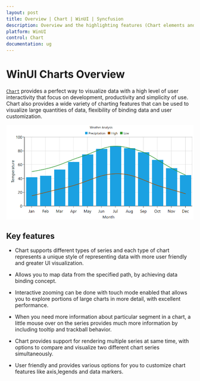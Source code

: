 ```yaml
---
layout: post
title: Overview | Chart | WinUI | Syncfusion
description: Overview and the highlighting features (Chart elements and interactive features) of the WinUI Chart control.
platform: WinUI
control: Chart
documentation: ug
---
```


# WinUI Charts Overview

[`Chart`](https://help.syncfusion.com/cr/winui/Syncfusion.UI.Xaml.Charts.SfChart.html) provides a perfect way to visualize data with a high level of user interactivity that focus on development, productivity and simplicity of use. Chart also provides a wide variety of charting features that can be used to visualize large quantities of data, flexibility of binding data and user customization. 

![Overview of WinUI Chart](Overview_images/img.png)

## Key features

* Chart supports different types of series and each type of chart represents a unique style of representing data with more user friendly and greater UI visualization.

* Allows you to map data from the specified path, by achieving data binding concept.

* Interactive zooming can be done with touch mode enabled that allows you to explore portions of large charts in more detail, with excellent performance.

* When you need more information about particular segment in a chart, a little mouse over on the series provides much more information by including tooltip and trackball behavior.

* Chart provides support for rendering multiple series at same time, with options to compare and visualize two different chart series simultaneously.

* User friendly and provides various options for you to customize chart features like axis,legends and data markers.

